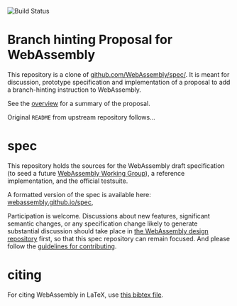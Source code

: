 ![Build Status](https://github.com/WebAssembly/spec/actions/workflows/main.yml/badge.svg)

# Branch hinting Proposal for WebAssembly

This repository is a clone of [github.com/WebAssembly/spec/](https://github.com/WebAssembly/spec/).
It is meant for discussion, prototype specification and implementation of a proposal to add a branch-hinting instruction to WebAssembly.

See the [overview](proposals/branch-hinting/Overview.md) for a summary of the proposal.

Original `README` from upstream repository follows...

# spec

This repository holds the sources for the WebAssembly draft specification
(to seed a future
[WebAssembly Working Group](https://lists.w3.org/Archives/Public/public-new-work/2017Jun/0005.html)),
a reference implementation, and the official testsuite.

A formatted version of the spec is available here:
[webassembly.github.io/spec](https://webassembly.github.io/spec/),

Participation is welcome. Discussions about new features, significant semantic
changes, or any specification change likely to generate substantial discussion
should take place in
[the WebAssembly design repository](https://github.com/WebAssembly/design)
first, so that this spec repository can remain focused. And please follow the
[guidelines for contributing](Contributing.md).

# citing

For citing WebAssembly in LaTeX, use [this bibtex file](wasm-specs.bib).
